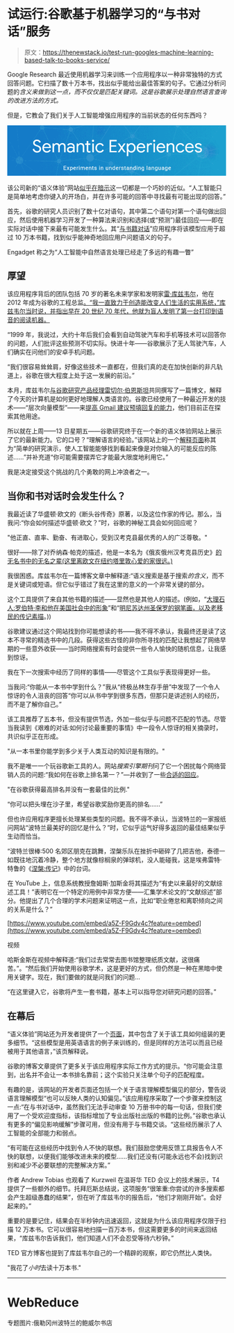 # 试运行:谷歌基于机器学习的“与书对话”服务

> 原文：<https://thenewstack.io/test-run-googles-machine-learning-based-talk-to-books-service/>

Google Research 最近使用机器学习来训练一个应用程序以一种非常独特的方式回答问题。它扫描了数十万本书，找出似乎能给出最佳答案的句子。它通过分析问题的*含义来做到这一点，而不仅仅是匹配关键词。这是谷歌展示处理自然语言查询的改进方法的方式。*

但是，它教会了我们关于人工智能增强应用程序的当前状态的任何东西吗？

![Semantic Experiences site logo](img/0bd3cad6800db9c84a7ea14aceed376c.png)

该公司新的“语义体验”网站[似乎在暗示](https://research.google.com/semanticexperiences/about.html)这一切都是一个巧妙的近似。“人工智能只是简单地考虑你键入的开场白，并在许多可能的回答中寻找最有可能出现的回答。”

首先，谷歌的研究人员识别了数十亿对语句，其中第二个语句对第一个语句做出回应，然后使用机器学习开发了一种算法来识别和选择(或“预测”)最佳回应——即在实际对话中接下来最有可能发生什么。其“[与书籍对话](https://books.google.com/talktobooks/)”应用程序将该模型应用于超过 10 万本书籍，找到似乎能神奇地回应用户问题语义的句子。

Engadget 称之为“人工智能中自然语言处理已经走了多远的有趣一瞥”

## 厚望

该应用程序背后的团队包括 70 岁的著名未来学家和发明家[雷·库兹韦尔](http://www.kurzweilai.net/)，他在 2012 年成为谷歌的工程总监[。“我一直致力于创造能改变人们生活的实用系统，”库兹韦尔当时说，并指出早在 20 世纪 70 年代，他就为盲人发明了第一台打印到语音的阅读机器。](http://www.kurzweilai.net/kurzweil-joins-google-to-work-on-new-projects-involving-machine-learning-and-language-processing)

“1999 年，我说过，大约十年后我们会看到自动驾驶汽车和手机等技术可以回答你的问题，人们批评这些预测不切实际。快进十年——谷歌展示了无人驾驶汽车，人们确实在问他们的安卓手机问题。

“我们很容易耸耸肩，好像这些技术一直都在，但我们真的走在加快创新的非凡轨道上，谷歌在很大程度上处于这一发展的前沿。”

本月，库兹韦尔[与谷歌研究产品经理](https://research.googleblog.com/2018/04/introducing-semantic-experiences-with.html)[雷切尔·伯恩斯坦](https://www.linkedin.com/in/rachelbernsteinsf/)共同撰写了一篇博文，解释了今天的计算机是如何更好地理解人类语言的。谷歌已经使用了一种最近开发的技术——“层次向量模型”——来[提高 Gmail 建议预填回复的能力](https://research.googleblog.com/2017/05/efficient-smart-reply-now-for-gmail.html)，他们目前正在探索其他用途。

所以就在上周——13 日星期五——谷歌研究终于在一个新的语义体验网站上展示了它的最新能力。它的口号？“理解语言的经验。”该网站上的一个[解释页面](https://research.google.com/semanticexperiences/about.html)称其为“简单的研究演示，使人工智能能够找到看起来像是对你输入的可能反应的陈述……”并补充道“你可能需要摆弄它才能最大限度地利用它。”

我是决定接受这个挑战的几个勇敢的网上冲浪者之一。

## 当你和书对话时会发生什么？

我最近读了华盛顿·欧文的《断头谷传奇》原著，以及这位作家的传记。那么，当我问:“你会如何描述华盛顿·欧文？”时，谷歌的神秘工具会如何回应呢？

"他正直、直率、勤奋、有进取心，受到汉考克县最优秀的人的广泛尊敬。"

很好——除了对乔纳森·帕克的描述，他是一本名为《俄亥俄州汉考克县历史》[的无名书中的无名之辈(这里离欧文在纽约塔里敦心爱的家很远。)](https://books.google.com/books?id=dA7VAAAAMAAJ&dq=%22Upright%20straightforward%20industrious%20and%20enterprising%20he%20was%20highly%20respected%20by%20a%20very%20wide%20circle%20of%20the%20best%20people%20of%20Hancock%20County%22&pg=PA548&v=onepage&source=ttb)

我很困惑。库兹韦尔在一篇博客文章中解释道:“语义搜索是基于搜索*的含义*，而不是关键词或短语。但它似乎错过了我在这里的意义的一个非常关键的部分。

这个工具提供了来自其他书籍的描述——显然也是其他人的描述。(例如，“[大理石人:罗伯特·李和他在美国社会中的形象](https://books.google.com/books?id=kz96tHrXIWcC&dq=%22A%20frustrated%20thespian%20he%20composed%20numerous%20historical%20dramas%20and%20wrote%20gaudy%20epic%20poems%20about%20Washington%27s%20greatness%22&pg=PA165&v=onepage&source=ttb)”和“[明尼苏达州圣保罗的钢笔画，以及老移民的传记素描](https://books.google.com/books?id=NoQUAAAAYAAJ&dq=%22He%20is%20an%20off%20hand%20humorous%20kind%20hearted%20gentleman%20and%20can%20show%20a%20record%20of%20experiences%20in%20the%20Northwest%20that%20can%20discount%20any%20other%20traveler%22&pg=PA275&v=onepage&source=ttb)。))

谷歌建议通过这个网站找到你可能想读的书——我不得不承认，我最终还是读了这本不寻常的精选书中的几段。获得这些古怪的非你所寻找的匹配让我想起了网络早期的一些意外收获——当时网络搜索有时会提供一些令人愉快的随机信息，让我感到惊讶。

我在下一次搜索中经历了同样的事情——尽管这个工具似乎表现得更好一些。

当我问:“你能从一本书中学到什么？”我从“终极丛林生存手册”中发现了一个令人惊讶的令人沮丧的回答“你可以从书中学到很多东西，但那只是讲述别人的经历，而不是了解你自己。”

该工具推荐了五本书，但没有提供节选，外加一些似乎与问题不匹配的节选。尽管当我读到《艰难的对话:如何讨论最重要的事情》中一段令人惊讶的相关摘录时，共识似乎正在形成。

"从一本书里你能学到多少关于人类互动的知识是有限的。"

我不是唯一一个玩谷歌新工具的人。网站*搜索引擎期刊*问了它一个困扰每个网络营销人员的问题:“我如何在谷歌上排名第一？”—并收到了一些[合适的回应](https://www.searchenginejournal.com/google-releases-tool-show-off-natural-language-search-capabilities/249313/)。

"在谷歌获得最高排名并没有一套最佳的比例."

“你可以把头埋在沙子里，希望谷歌奖励你更高的排名……”

但也许应用程序更擅长处理某些类型的问题。我不得不承认，当波特兰的一家报纸问网站“波特兰最美好的回忆是什么？”时，它似乎运气好得多返回的最佳结果似乎生动而恰当。

“波特兰很棒:500 名郊区朋克在跳舞，涅槃乐队在挫折中砸碎了几把吉他，泰德一如既往地沉着冷静，整个地方就像棕榈泉的弹球机，没人能碰我，这是埃弗雷特·特鲁的《[涅槃:传记](https://books.google.com/books?id=byoPYMdJ150C&dq=%22Portland%20was%20great%20500%20suburban%20punks%20dancing%20Nirvana%20trashing%20a%20fewguitars%20throughfrustration%20Tad%20thrashing%20with%20his%20usual%20aplomb%20and%20the%20whole%20place%20like%20a%20Palm%20Springs%20pinball%20machine%20that%20no%20one%20could%20touch%20me%20on%22&pg=PA171&v=onepage&source=ttb)》中的台词。

在 YouTube 上，信息系统教授詹姆斯·加斯金将其描述为“有史以来最好的文献综述工具！”表明它在一个特定的用例中非常方便——汇集学术论文的“文献综述”部分。他提出了几个合理的学术问题来证明这一点，比如“职业倦怠和离职倾向之间的关系是什么？”

[https://www.youtube.com/embed/a5Z-F9Gdv4c?feature=oembed](https://www.youtube.com/embed/a5Z-F9Gdv4c?feature=oembed)

视频

哈斯金斯在视频中解释道:“我们过去常常去图书馆整理纸质文献，这很痛苦。”。“然后我们开始使用谷歌学术，这是更好的方式，但仍然是一种在黑暗中使用关键字。现在，我们要做的就是问我们的问题…

“在这里键入它，谷歌将产生一套书籍，基本上可以指导您对研究问题的回答。”

## 在幕后

“语义体验”网站还为开发者提供了一个[页面](https://research.google.com/semanticexperiences/for-developers.html)，其中包含了关于该工具如何组装的更多细节。“这些模型是用英语语言的例子来训练的，但是同样的方法可以而且已经被用于其他语言，”该页解释说。

谷歌的博客文章提供了更多关于该应用程序实际工作方式的提示。“你可能会注意到，出名并不会让一本书排名靠前；这个实验只关注单个句子的匹配程度。

有趣的是，该网站的开发者页面还包括一个关于语言理解模型偏见的部分，警告说语言理解模型“也可以反映人类的认知偏见。”该应用程序采取了一个步骤来控制这一点:“在与书对话中，虽然我们无法手动审查 10 万册书中的每一句话，但我们使用了一个受欢迎度指标，该指标增加了专业出版社出版的书籍的比例。”谷歌也承认有更多的“偏见影响缓解”步骤可用，但没有用于与书籍交谈。“这些经历展示了人工智能的全部能力和弱点。

“有可能在这些经历中找到令人不快的联想。我们鼓励您使用反馈工具报告令人不快的联想，以便我们能够改进未来的模型……我们还没有(可能永远也不会)找到识别和减少不必要联想的完整解决方案。”

作者 Andrew Tobias 也观看了 Kurzweil 在温哥华 TED 会议上的技术展示，T4 提供了一些额外的细节。托拜厄斯总结说，这项服务“很笨重:你尝试的许多搜索都会产生超级愚蠢的结果”，但在听了库兹韦尔的报告后，“他们才刚刚开始”。会好起来的。”

重要的是要记住，结果会在半秒钟内迅速返回，这就是为什么该应用程序仅限于扫描 12 万本书。它可以很容易地扫描一百万本书，但这需要更多的时间来返回结果，“库兹韦尔告诉我们，他们知道人们不会忍受等待六秒钟。”

TED 官方博客也提到了库兹韦尔自己的一个精辟的观察，即它仍然比人类快。

"我花了*小时*去读十万本书."

* * *

# WebReduce

专题图片:俄勒冈州波特兰的鲍威尔书店

<svg xmlns:xlink="http://www.w3.org/1999/xlink" viewBox="0 0 68 31" version="1.1"><title>Group</title> <desc>Created with Sketch.</desc></svg>